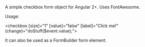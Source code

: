 A simple checkbox form object for Angular 2+. Uses FontAwesome.

Usage:

<checkbox
    [size]="1"
    [value]="false"
    [label]="Click me!"
    (change)="doStuff($event.value);">
</checkbox>

It can also be used as a FormBuilder form element.
